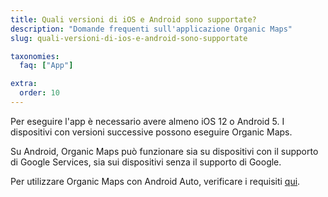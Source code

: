 ```yaml
---
title: Quali versioni di iOS e Android sono supportate?
description: "Domande frequenti sull'applicazione Organic Maps"
slug: quali-versioni-di-ios-e-android-sono-supportate

taxonomies:
  faq: ["App"]

extra:
  order: 10
---
```


Per eseguire l'app è necessario avere almeno iOS 12 o Android 5. I dispositivi con versioni successive possono eseguire Organic Maps.

Su Android, Organic Maps può funzionare sia su dispositivi con il supporto di Google Services, sia sui dispositivi senza il supporto di Google.

Per utilizzare Organic Maps con Android Auto, verificare i requisiti [qui](../come-si-usa-android-auto/).